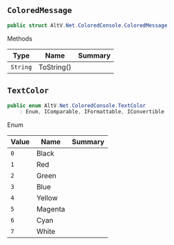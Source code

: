 ## `ColoredMessage`

```csharp
public struct AltV.Net.ColoredConsole.ColoredMessage

```

Methods

| Type | Name | Summary | 
| --- | --- | --- | 
| `String` | ToString() |  | 


## `TextColor`

```csharp
public enum AltV.Net.ColoredConsole.TextColor
    : Enum, IComparable, IFormattable, IConvertible

```

Enum

| Value | Name | Summary | 
| --- | --- | --- | 
| `0` | Black |  | 
| `1` | Red |  | 
| `2` | Green |  | 
| `3` | Blue |  | 
| `4` | Yellow |  | 
| `5` | Magenta |  | 
| `6` | Cyan |  | 
| `7` | White |  | 


